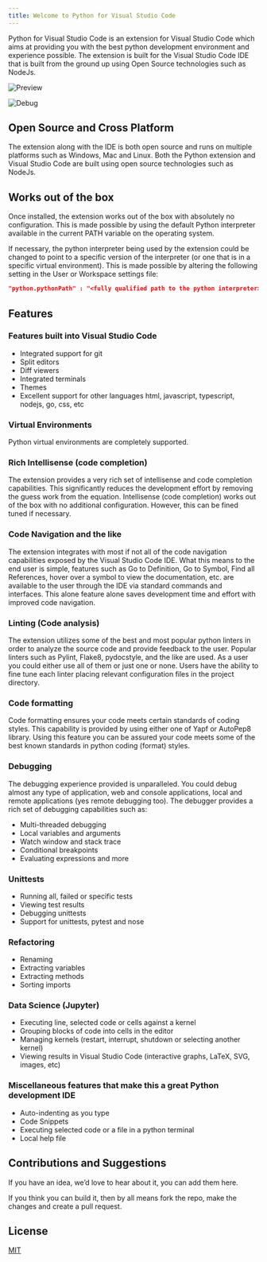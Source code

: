 ```yaml
---
title: Welcome to Python for Visual Studio Code
---
```



Python for Visual Studio Code is an extension for Visual Studio Code which aims at providing you with the best python development environment and experience possible. The extension is built for the Visual Studio Code IDE that is built from the ground up using Open Source technologies such as NodeJs.

![Preview](https://raw.githubusercontent.com/DonJayamanne/pythonVSCode/master/images/general.gif)  

![Debug](https://raw.githubusercontent.com/DonJayamanne/pythonVSCode/master/images/standardDebugging.gif)

## Open Source and Cross Platform
The extension along with the IDE is both open source and runs on multiple platforms such as Windows, Mac and Linux. Both the Python extension and Visual Studio Code are built using open source technologies such as NodeJs.

## Works out of the box
Once installed, the extension works out of the box with absolutely no configuration. This is made possible by using the default Python interpreter available in the current PATH variable on the operating system.

If necessary, the python interpreter being used by the extension could be changed to point to a specific version of the interpreter (or one that is in a specific virtual environment). This is made possible by altering the following setting in the User or Workspace settings file:
```json
"python.pythonPath" : "<fully qualified path to the python interpreter>"
```    

    
## Features
### Features built into Visual Studio Code
- Integrated support for git
- Split editors
- Diff viewers
- Integrated terminals
- Themes
- Excellent support for other languages html, javascript, typescript, nodejs, go, css, etc

### Virtual Environments
Python virtual environments are completely supported.

### Rich Intellisense (code completion)
The extension provides a very rich set of intellisense and code completion capabilities. This significantly reduces the development effort by removing the guess work from the equation. Intellisense (code completion) works out of the box with no additional configuration. However, this can be fined tuned if necessary.

### Code Navigation and the like
The extension integrates with most if not all of the code navigation capabilities exposed by the Visual Studio Code IDE. What this means to the end user is simple, features such as Go to Definition, Go to Symbol, Find all References, hover over a symbol to view the documentation, etc. are available to the user through the IDE via standard commands and interfaces.
This alone feature alone saves development time and effort with improved code navigation.

### Linting (Code analysis)
The extension utilizes some of the best and most popular python linters in order to analyze the source code and provide feedback to the user. Popular linters such as Pylint, Flake8, pydocstyle, and the like are used. As a user you could either use all of them or just one or none. Users have the ability to fine tune each linter placing relevant configuration files in the project directory.

### Code formatting
Code formatting ensures your code meets certain standards of coding styles. This capability is provided by using either one of Yapf or AutoPep8 library. Using this feature you can be assured your code meets some of the best known standards in python coding (format) styles.

### Debugging
The debugging experience provided is unparalleled. You could debug almost any type of application, web and console applications, local and remote applications (yes remote debugging too). The debugger provides a rich set of debugging capabilities such as:

- Multi-threaded debugging
- Local variables and arguments
- Watch window and stack trace
- Conditional breakpoints
- Evaluating expressions and more

### Unittests
- Running all, failed or specific tests
- Viewing test results
- Debugging unittests
- Support for unittests, pytest and nose

### Refactoring
- Renaming
- Extracting variables
- Extracting methods 
- Sorting imports 

### Data Science (Jupyter)
- Executing line, selected code or cells against a kernel
- Grouping blocks of code into cells in the editor
- Managing kernels (restart, interrupt, shutdown or selecting another kernel)
- Viewing results in Visual Studio Code (interactive graphs, LaTeX, SVG, images, etc)

### Miscellaneous features that make this a great Python development IDE
- Auto-indenting as you type
- Code Snippets
- Executing selected code or a file in a python terminal
- Local help file

## Contributions and Suggestions
If you have an idea, we’d love to hear about it, you can add them here.

If you think you can build it, then by all means fork the repo, make the changes and create a pull request.

## License
[MIT](https://raw.githubusercontent.com/DonJayamanne/pythonVSCode/master/LICENSE)
